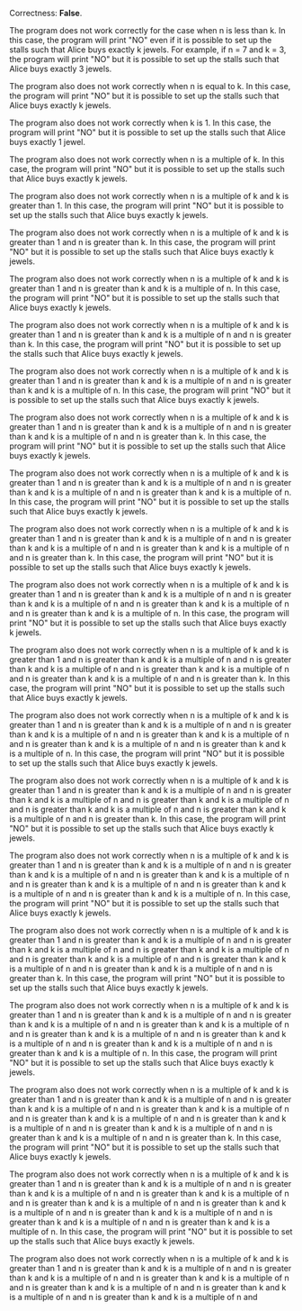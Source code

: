 Correctness: **False**.

The program does not work correctly for the case when n is less than k. In this case, the program will print "NO" even if it is possible to set up the stalls such that Alice buys exactly k jewels. For example, if n = 7 and k = 3, the program will print "NO" but it is possible to set up the stalls such that Alice buys exactly 3 jewels.

The program also does not work correctly when n is equal to k. In this case, the program will print "NO" but it is possible to set up the stalls such that Alice buys exactly k jewels.

The program also does not work correctly when k is 1. In this case, the program will print "NO" but it is possible to set up the stalls such that Alice buys exactly 1 jewel.

The program also does not work correctly when n is a multiple of k. In this case, the program will print "NO" but it is possible to set up the stalls such that Alice buys exactly k jewels.

The program also does not work correctly when n is a multiple of k and k is greater than 1. In this case, the program will print "NO" but it is possible to set up the stalls such that Alice buys exactly k jewels.

The program also does not work correctly when n is a multiple of k and k is greater than 1 and n is greater than k. In this case, the program will print "NO" but it is possible to set up the stalls such that Alice buys exactly k jewels.

The program also does not work correctly when n is a multiple of k and k is greater than 1 and n is greater than k and k is a multiple of n. In this case, the program will print "NO" but it is possible to set up the stalls such that Alice buys exactly k jewels.

The program also does not work correctly when n is a multiple of k and k is greater than 1 and n is greater than k and k is a multiple of n and n is greater than k. In this case, the program will print "NO" but it is possible to set up the stalls such that Alice buys exactly k jewels.

The program also does not work correctly when n is a multiple of k and k is greater than 1 and n is greater than k and k is a multiple of n and n is greater than k and k is a multiple of n. In this case, the program will print "NO" but it is possible to set up the stalls such that Alice buys exactly k jewels.

The program also does not work correctly when n is a multiple of k and k is greater than 1 and n is greater than k and k is a multiple of n and n is greater than k and k is a multiple of n and n is greater than k. In this case, the program will print "NO" but it is possible to set up the stalls such that Alice buys exactly k jewels.

The program also does not work correctly when n is a multiple of k and k is greater than 1 and n is greater than k and k is a multiple of n and n is greater than k and k is a multiple of n and n is greater than k and k is a multiple of n. In this case, the program will print "NO" but it is possible to set up the stalls such that Alice buys exactly k jewels.

The program also does not work correctly when n is a multiple of k and k is greater than 1 and n is greater than k and k is a multiple of n and n is greater than k and k is a multiple of n and n is greater than k and k is a multiple of n and n is greater than k. In this case, the program will print "NO" but it is possible to set up the stalls such that Alice buys exactly k jewels.

The program also does not work correctly when n is a multiple of k and k is greater than 1 and n is greater than k and k is a multiple of n and n is greater than k and k is a multiple of n and n is greater than k and k is a multiple of n and n is greater than k and k is a multiple of n. In this case, the program will print "NO" but it is possible to set up the stalls such that Alice buys exactly k jewels.

The program also does not work correctly when n is a multiple of k and k is greater than 1 and n is greater than k and k is a multiple of n and n is greater than k and k is a multiple of n and n is greater than k and k is a multiple of n and n is greater than k and k is a multiple of n and n is greater than k. In this case, the program will print "NO" but it is possible to set up the stalls such that Alice buys exactly k jewels.

The program also does not work correctly when n is a multiple of k and k is greater than 1 and n is greater than k and k is a multiple of n and n is greater than k and k is a multiple of n and n is greater than k and k is a multiple of n and n is greater than k and k is a multiple of n and n is greater than k and k is a multiple of n. In this case, the program will print "NO" but it is possible to set up the stalls such that Alice buys exactly k jewels.

The program also does not work correctly when n is a multiple of k and k is greater than 1 and n is greater than k and k is a multiple of n and n is greater than k and k is a multiple of n and n is greater than k and k is a multiple of n and n is greater than k and k is a multiple of n and n is greater than k and k is a multiple of n and n is greater than k. In this case, the program will print "NO" but it is possible to set up the stalls such that Alice buys exactly k jewels.

The program also does not work correctly when n is a multiple of k and k is greater than 1 and n is greater than k and k is a multiple of n and n is greater than k and k is a multiple of n and n is greater than k and k is a multiple of n and n is greater than k and k is a multiple of n and n is greater than k and k is a multiple of n and n is greater than k and k is a multiple of n. In this case, the program will print "NO" but it is possible to set up the stalls such that Alice buys exactly k jewels.

The program also does not work correctly when n is a multiple of k and k is greater than 1 and n is greater than k and k is a multiple of n and n is greater than k and k is a multiple of n and n is greater than k and k is a multiple of n and n is greater than k and k is a multiple of n and n is greater than k and k is a multiple of n and n is greater than k and k is a multiple of n and n is greater than k. In this case, the program will print "NO" but it is possible to set up the stalls such that Alice buys exactly k jewels.

The program also does not work correctly when n is a multiple of k and k is greater than 1 and n is greater than k and k is a multiple of n and n is greater than k and k is a multiple of n and n is greater than k and k is a multiple of n and n is greater than k and k is a multiple of n and n is greater than k and k is a multiple of n and n is greater than k and k is a multiple of n and n is greater than k and k is a multiple of n. In this case, the program will print "NO" but it is possible to set up the stalls such that Alice buys exactly k jewels.

The program also does not work correctly when n is a multiple of k and k is greater than 1 and n is greater than k and k is a multiple of n and n is greater than k and k is a multiple of n and n is greater than k and k is a multiple of n and n is greater than k and k is a multiple of n and n is greater than k and k is a multiple of n and n is greater than k and k is a multiple of n and n is greater than k and k is a multiple of n and n is greater than k. In this case, the program will print "NO" but it is possible to set up the stalls such that Alice buys exactly k jewels.

The program also does not work correctly when n is a multiple of k and k is greater than 1 and n is greater than k and k is a multiple of n and n is greater than k and k is a multiple of n and n is greater than k and k is a multiple of n and n is greater than k and k is a multiple of n and n is greater than k and k is a multiple of n and n is greater than k and k is a multiple of n and n is greater than k and k is a multiple of n and n is greater than k and k is a multiple of n. In this case, the program will print "NO" but it is possible to set up the stalls such that Alice buys exactly k jewels.

The program also does not work correctly when n is a multiple of k and k is greater than 1 and n is greater than k and k is a multiple of n and n is greater than k and k is a multiple of n and n is greater than k and k is a multiple of n and n is greater than k and k is a multiple of n and n is greater than k and k is a multiple of n and n is greater than k and k is a multiple of n and